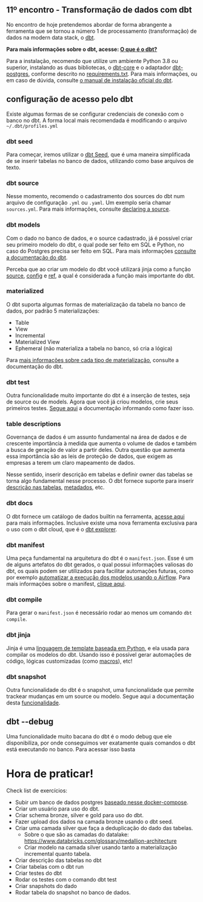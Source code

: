 ## 11º encontro - Transformação de dados com dbt

No encontro de hoje pretendemos abordar de forma abrangente a ferramenta que se tornou a número 1 de processamento (transformação) de dados na modern data stack, o [dbt](https://www.getdbt.com/).

**Para mais informações sobre o dbt, acesse: [O que é o dbt?](https://www.getdbt.com/product/what-is-dbt)**

Para a instalação, recomendo que utilize um ambiente Python 3.8 ou superior, instalando as duas bibliotecas, o [dbt-core](https://pypi.org/project/dbt-core/) e o adaptador [dbt-postgres](https://pypi.org/project/dbt-postgres/), conforme descrito no [requirements.txt](./exemplo_pratico/requirements.txt). Para mais informações, ou em caso de dúvida, consulte [o manual de instalação oficial do dbt](https://docs.getdbt.com/docs/core/installation).

## configuração de acesso pelo dbt

Existe algumas formas de se configurar credenciais de conexão com o banco no dbt. A forma local mais recomendada é modificando o arquivo `~/.dbt/profiles.yml`


### dbt seed

Para começar, iremos utilizar o [dbt Seed](https://docs.getdbt.com/docs/build/seeds), que é uma maneira simplificada de se inserir tabelas no banco de dados, utilizando como base arquivos de texto.

### dbt source

Nesse momento, recomendo o cadastramento dos sources do dbt num arquivo de configuração `.yml` ou `.yaml`. Um exemplo seria chamar `sources.yml`. Para mais informações, consulte [declaring a source](https://docs.getdbt.com/docs/build/sources#declaring-a-source).


### dbt models

Com o dado no banco de dados, e o source cadastrado, já é possível criar seu primeiro modelo do dbt, o qual pode ser feito em SQL e Python, no caso do Postgres precisa ser feito em SQL. Para mais informações [consulte a documentação do dbt](https://docs.getdbt.com/docs/build/sql-models).

Perceba que ao criar um modelo do dbt você utilizará jinja como a função [source](https://docs.getdbt.com/reference/dbt-jinja-functions/source), [config](https://docs.getdbt.com/reference/dbt-jinja-functions/config) e [ref](https://docs.getdbt.com/reference/dbt-jinja-functions/ref), a qual é considerada a função mais importante do dbt.

### materialized

O dbt suporta algumas formas de materialização da tabela no banco de dados, por padrão 5 materializações:

- Table
- View
- Incremental
- Materialized View
- Ephemeral (não materializa a tabela no banco, só cria a lógica)

Para [mais informações sobre cada tipo de materialização](https://docs.getdbt.com/docs/build/materializations), consulte a documentação do dbt.

### dbt test

Outra funcionalidade muito importante do dbt é a inserção de testes, seja de source ou de models. Agora que você já criou modelos, crie seus primeiros testes. [Segue aqui](https://docs.getdbt.com/docs/build/tests) a documentação informando como fazer isso.


### table descriptions

Governança de dados é um assunto fundamental na área de dados e de crescente importância à medida que aumenta o volume de dados e também a busca de geração de valor a partir deles. Outra questão que aumenta essa importância são as leis de proteção de dados, que exigem as empresas a terem um claro mapeamento de dados.

Nesse sentido, inserir descrição em tabelas e definir owner das tabelas se torna algo fundamental nesse processo. O dbt fornece suporte para inserir [descrição nas tabelas](https://docs.getdbt.com/reference/resource-properties/description), [metadados](https://docs.getdbt.com/reference/resource-configs/meta), etc.

### dbt docs

O dbt fornece um catálogo de dados builtin na ferramenta, [acesse aqui](https://docs.getdbt.com/docs/collaborate/documentation) para mais informações. Inclusive existe uma nova ferramenta exclusiva para o uso com o dbt cloud, que é o [dbt explorer](https://docs.getdbt.com/docs/collaborate/explore-projects).

### dbt manifest

Uma peça fundamental na arquitetura do dbt é o `manifest.json`. Esse é um de alguns artefatos do dbt gerados, o qual possui informações valiosas do dbt, os quais podem ser utilizados para facilitar automações futuras, como por exemplo [automatizar a execução dos modelos usando o Airflow](https://www.astronomer.io/blog/airflow-dbt-1/). Para mais informações sobre o manifest, [clique aqui](https://docs.getdbt.com/reference/artifacts/manifest-json).

### dbt compile

Para gerar o `manifest.json` é necessário rodar ao menos um comando `dbt compile`.

### dbt jinja

Jinja é uma [linguagem de template baseada em Python](https://jinja.palletsprojects.com/en/3.1.x/), e ela usada para compilar os modelos do dbt. Usando isso é possível gerar automações de código, lógicas customizadas (como [macros](https://docs.getdbt.com/docs/build/jinja-macros)), etc!


### dbt snapshot

Outra funcionalidade do dbt é o snapshot, uma funcionalidade que permite trackear mudanças em um source ou modelo. Segue aqui a documentação desta [funcionalidade](https://docs.getdbt.com/docs/build/snapshots).

## dbt --debug

Uma funcionalidade muito bacana do dbt é o modo debug que ele disponibiliza, por onde conseguimos ver exatamente quais comandos o dbt está executando no banco. Para acessar isso basta

# Hora de praticar!

Check list de exercícios:

- Subir um banco de dados postgres [baseado nesse docker-compose](./postgres/docker-compose.yml).
- Criar um usuário para uso do dbt.
- Criar schema bronze, silver e gold para uso do dbt.
- Fazer upload dos dados na camada bronze usando o dbt seed.
- Criar uma camada silver que faça a deduplicação do dado das tabelas.
	- Sobre o que são as camadas do datalake: https://www.databricks.com/glossary/medallion-architecture
	- Criar modelo na camada silver usando tanto a materialização incremental quanto tabela.
- Criar descrição das tabelas no dbt
- Criar tabelas com o dbt run
- Criar testes do dbt
- Rodar os testes com o comando dbt test
- Criar snapshots do dado
- Rodar tabela do snapshot no banco de dados.
